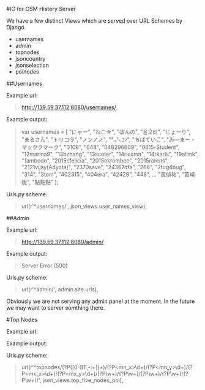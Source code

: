 #IO for OSM History Server

We have a few distinct Views which are served over URL Schemes by Django.

* usernames
* admin
* topnodes
* jsoncountry
* jsonselection
* poinodes

##Usernames

Example url:

> http://139.59.37.112:8080/usernames/

Example output:

> var usernames = [ "にゃー", "ねこ☆", "ばんの", "윤오리", "じょーり", "まるさん", "トリコラ", "ノンノノ", "㌔㍉ｺﾝ", "ちばていこ", "み―まー・マッククマーク", "0109", "048", "048296609", "0815-Student", "12marina9", "13bzhang", "13scoter", "14riesma", "14rkarls", "19alimk", "1ambodo", "2015cfelicia", "2015ekrombee", "2015rarens", "2121vijay(Adyota)", "2370save", "24367dfa", "266", "2tug4bug", "314", "3tom", "402315", "404era", "42429", "448", ... "黃偵祐", "黃靖媛", "點點點" ];

Urls.py scheme:

> url(r'^usernames/', json_views.user_names_view),

##Admin

Example url:

> http://139.59.37.112:8080/admin/

Example output:

> Server Error (500)

Urls.py scheme:

> url(r'^admin/', admin.site.urls),

Obviously we are not serving any admin panel at the moment.  In the future we may want to server somthing there.

#Top Nodes

Example url:

Example output:

Urls.py scheme:

> url(r'^topnodes/(?P<range>([0-9T,-:+])+)/(?P<mn_x>\d+)/(?P<mn_y>\d+)/(?P<mx_x>\d+)/(?P<mx_y>\d+)/(?P<first>\w+)/(?P<second>\w+)/(?P<third>\w+)/(?P<fourth>\w+)/(?P<fifth>\w+)/', json_views.top_five_nodes_poi),